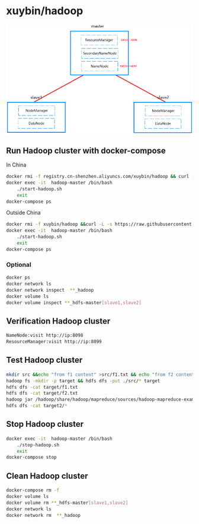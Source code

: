 # xuybin/hadoop
![hadoop](https://raw.githubusercontent.com/xuybin/hadoop/master/hadoop.png)
## Run Hadoop cluster with docker-compose
In China
```bash
docker rmi -f registry.cn-shenzhen.aliyuncs.com/xuybin/hadoop && curl -L -s https://raw.githubusercontent.com/xuybin/hadoop/master/docker-compose-aliyun.yml >docker-compose.yml && docker-compose up -d
docker exec -it  hadoop-master /bin/bash
    ./start-hadoop.sh
    exit
docker-compose ps
```
Outside China
```bash
docker rmi -f xuybin/hadoop &&curl -L -s https://raw.githubusercontent.com/xuybin/hadoop/master/docker-compose.yml >docker-compose.yml && docker-compose up -d
docker exec -it  hadoop-master /bin/bash
    ./start-hadoop.sh
    exit
docker-compose ps
```

### Optional 
```bash
docker ps
docker network ls
docker network inspect  **_hadoop
docker volume ls
docker volume inspect **_hdfs-master[slave1,slave2]
```

## Verification Hadoop cluster
```bash
NameNode:visit http://ip:8098
ResourceManager:visit http://ip:8099
```

## Test Hadoop cluster
```bash
mkdir src &&echo "from f1 content" >src/f1.txt && echo "from f2 content" >src/f2.txt
hadoop fs -mkdir -p target && hdfs dfs -put ./src/* target
hdfs dfs -cat target/f1.txt
hdfs dfs -cat target/f2.txt
hadoop jar /hadoop/share/hadoop/mapreduce/sources/hadoop-mapreduce-examples-2.7.5-sources.jar org.apache.hadoop.examples.WordCount target target2
hdfs dfs -cat target2/*
```

## Stop Hadoop cluster
```bash
docker exec -it  hadoop-master /bin/bash
    ./stop-hadoop.sh
    exit
docker-compose stop
```

## Clean Hadoop cluster
```bash
docker-compose rm -f
docker volume ls
docker volume rm **_hdfs-master[slave1,slave2]
docker network ls
docker network rm  **_hadoop
```
